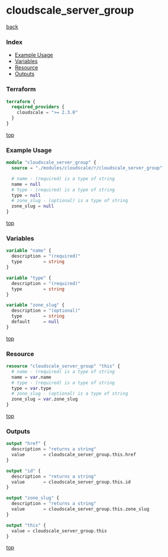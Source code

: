 # cloudscale_server_group

[back](../cloudscale.md)

### Index

- [Example Usage](#example-usage)
- [Variables](#variables)
- [Resource](#resource)
- [Outputs](#outputs)

### Terraform

```terraform
terraform {
  required_providers {
    cloudscale = ">= 2.3.0"
  }
}
```

[top](#index)

### Example Usage

```terraform
module "cloudscale_server_group" {
  source = "./modules/cloudscale/r/cloudscale_server_group"

  # name - (required) is a type of string
  name = null
  # type - (required) is a type of string
  type = null
  # zone_slug - (optional) is a type of string
  zone_slug = null
}
```

[top](#index)

### Variables

```terraform
variable "name" {
  description = "(required)"
  type        = string
}

variable "type" {
  description = "(required)"
  type        = string
}

variable "zone_slug" {
  description = "(optional)"
  type        = string
  default     = null
}
```

[top](#index)

### Resource

```terraform
resource "cloudscale_server_group" "this" {
  # name - (required) is a type of string
  name = var.name
  # type - (required) is a type of string
  type = var.type
  # zone_slug - (optional) is a type of string
  zone_slug = var.zone_slug
}
```

[top](#index)

### Outputs

```terraform
output "href" {
  description = "returns a string"
  value       = cloudscale_server_group.this.href
}

output "id" {
  description = "returns a string"
  value       = cloudscale_server_group.this.id
}

output "zone_slug" {
  description = "returns a string"
  value       = cloudscale_server_group.this.zone_slug
}

output "this" {
  value = cloudscale_server_group.this
}
```

[top](#index)